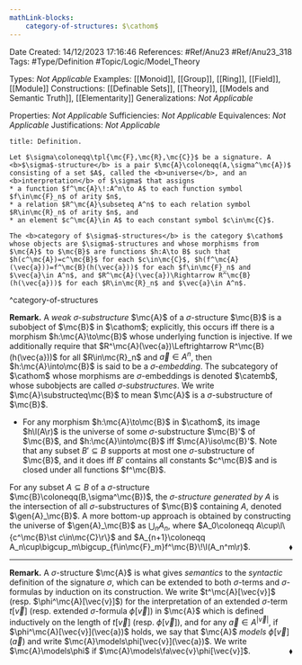 ```yaml
---
mathLink-blocks:
    category-of-structures: $\cathom$
---
```


<div class="topSpace"></div>

Date Created: 14/12/2023 17:16:46
References: #Ref/Anu23 #Ref/Anu23_318
Tags: #Type/Definition #Topic/Logic/Model_Theory

Types: <i>Not Applicable</i>
Examples: [[Monoid]], [[Group]], [[Ring]], [[Field]], [[Module]]
Constructions: [[Definable Sets]], [[Theory]], [[Models and Semantic Truth]], [[Elementarity]]
Generalizations: <i>Not Applicable</i>

Properties: <i>Not Applicable</i>
Sufficiencies: <i>Not Applicable</i>
Equivalences: <i>Not Applicable</i>
Justifications: <i>Not Applicable</i>

``` ad-Definition
title: Definition.

Let $\sigma\coloneqq\tpl{\mc{F},\mc{R},\mc{C}}$ be a signature. A <b>$\sigma$-structure</b> is a pair $\mc{A}\coloneqq(A,\sigma^\mc{A})$ consisting of a set $A$, called the <b>universe</b>, and an <b>interpretation</b> of $\sigma$ that assigns
* a function $f^\mc{A}\!:A^n\to A$ to each function symbol $f\in\mc{F}_n$ of arity $n$,
* a relation $R^\mc{A}\subseteq A^n$ to each relation symbol $R\in\mc{R}_n$ of arity $n$, and
* an element $c^\mc{A}\in A$ to each constant symbol $c\in\mc{C}$.

The <b>category of $\sigma$-structures</b> is the category $\cathom$ whose objects are $\sigma$-structures and whose morphisms from $\mc{A}$ to $\mc{B}$ are functions $h:A\to B$ such that $h(c^\mc{A})=c^\mc{B}$ for each $c\in\mc{C}$, $h(f^\mc{A}(\vec{a}))=f^\mc{B}(h(\vec{a}))$ for each $f\in\mc{F}_n$ and $\vec{a}\in A^n$, and $R^\mc{A}(\vec{a})\Rightarrow R^\mc{B}(h(\vec{a}))$ for each $R\in\mc{R}_n$ and $\vec{a}\in A^n$.

```
^category-of-structures

<b>Remark.</b> A <i>weak $\sigma$-substructure</i> $\mc{A}$ of a $\sigma$-structure $\mc{B}$ is a subobject of $\mc{B}$ in $\cathom$; explicitly, this occurs iff there is a morphism $h:\mc{A}\to\mc{B}$ whose underlying function is injective. If we additionally require that $R^\mc{A}(\vec{a})\Leftrightarrow R^\mc{B}(h(\vec{a}))$ for all $R\in\mc{R}_n$ and $\vec{a}\in A^n$, then $h:\mc{A}\into\mc{B}$ is said to be a <i>$\sigma$-embedding</i>. The subcategory of $\cathom$ whose morphisms are $\sigma$-embeddings is denoted $\catemb$, whose subobjects are called <i>$\sigma$-substructures</i>. We write $\mc{A}\substructeq\mc{B}$ to mean $\mc{A}$ is a $\sigma$-substructure of $\mc{B}$.
* For any morphism $h:\mc{A}\to\mc{B}$ in $\cathom$, its image $h\l(A\r)$ is the universe of some $\sigma$-substructure $\mc{B}'$ of $\mc{B}$, and $h:\mc{A}\into\mc{B}$ iff $\mc{A}\iso\mc{B}'$. Note that any subset $B'\subseteq B$ supports at most one $\sigma$-substructure of $\mc{B}$, and it does iff $B'$ contains all constants $c^\mc{B}$ and is closed under all functions $f^\mc{B}$.

For any subset $A\subseteq B$ of a $\sigma$-structure $\mc{B}\coloneqq(B,\sigma^\mc{B})$, the <i>$\sigma$-structure generated by $A$</i> is the intersection of all $\sigma$-substructures of $\mc{B}$ containing $A$, denoted $\gen{A}_\mc{B}$. A more bottom-up approach is obtained by constructing the universe of $\gen{A}_\mc{B}$ as $\bigcup_nA_n$, where $A_0\coloneqq A\cup\l\{c^\mc{B}\st c\in\mc{C}\r\}$ and $A_{n+1}\coloneqq A_n\cup\bigcup_m\bigcup_{f\in\mc{F}_m}f^\mc{B}\!\l(A_n^m\r)$.<span style="float:right;">$\blacklozenge$</span>

---

<b>Remark.</b> A $\sigma$-structure $\mc{A}$ is what gives <i>semantics</i> to the <i>syntactic</i> definition of the signature $\sigma$, which can be extended to both $\sigma$-terms and $\sigma$-formulas by induction on its construction. We write $t^\mc{A}[\vec{v}]$ (resp. $\phi^\mc{A}[\vec{v}]$) for the interpretation of an extended $\sigma$-term $t[\vec{v}]$ (resp. extended $\sigma$-formula $\phi[\vec{v}]$) in $\mc{A}$ which is defined inductively on the length of $t[\vec{v}]$ (resp. $\phi[\vec{v}]$), and for any $\vec{a}\in A^{|\vec{v}|}$, if $\phi^\mc{A}[\vec{v}](\vec{a})$ holds, we say that $\mc{A}$ <i>models</i> $\phi[\vec{v}](\vec{a})$ and write $\mc{A}\models\phi[\vec{v}](\vec{a})$. We write $\mc{A}\models\phi$ if $\mc{A}\models\fa\vec{v}\phi[\vec{v}]$.<span style="float:right;">$\blacklozenge$</span>
